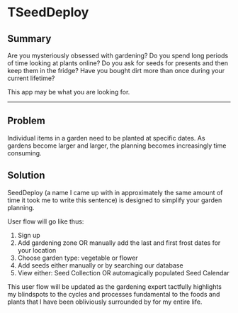 # TSeedDeploy

## Summary

Are you mysteriously obsessed with gardening? Do you spend long periods of time looking at plants online? Do you ask for seeds for presents and then keep them in the fridge? Have you bought dirt more than once during your current lifetime?

This app may be what you are looking for.

---

## Problem

Individual items in a garden need to be planted at specific dates. As gardens become larger and larger, the planning becomes increasingly time consuming.

## Solution

SeedDeploy (a name I came up with in approximately the same amount of time it took me to write this sentence) is designed to simplify your garden planning.

User flow will go like thus:

1. Sign up
2. Add gardening zone OR manually add the last and first frost dates for your location
3. Choose garden type: vegetable or flower
4. Add seeds either manually or by searching our database
5. View either: Seed Collection OR automagically populated Seed Calendar

This user flow will be updated as the gardening expert tactfully highlights my blindspots to the cycles and processes fundamental to the foods and plants that I have been obliviously surrounded by for my entire life.
